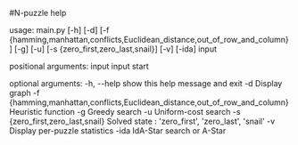 #N-puzzle help

usage: main.py [-h] [-d]
               [-f {hamming,manhattan,conflicts,Euclidean_distance,out_of_row_and_column}]
               [-g] [-u] [-s {zero_first,zero_last,snail}] [-v] [-ida]
               input


positional arguments:
  input                 input start

optional arguments:
  -h, --help            show this help message and exit
  -d                    Display graph
  -f {hamming,manhattan,conflicts,Euclidean_distance,out_of_row_and_column}
                        Heuristic function
  -g                    Greedy search
  -u                    Uniform-cost search
  -s {zero_first,zero_last,snail}
                        Solved state : 'zero_first', 'zero_last', 'snail'
  -v                    Display per-puzzle statistics
  -ida                  IdA-Star search or A-Star
